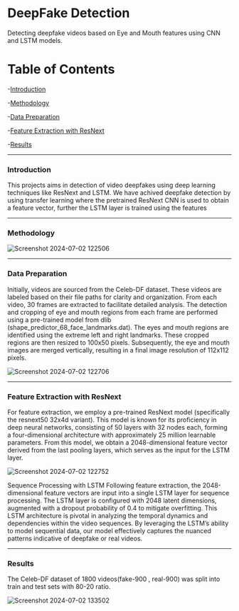 # DeepFake Detection
Detecting deepfake videos based on Eye and Mouth features using CNN and LSTM models.

# Table of Contents
-[Introduction](#Introduction)

-[Methodology](#Methodology)

-[Data Preparation](#Data-Preparation)

-[Feature Extraction with ResNext](#Feature-Extraction-with-ResNext)

-[Results](#Results)
* * *
### Introduction
This projects aims in detection of video deepfakes using deep learning techniques like ResNext and LSTM. We have achived deepfake detection by using transfer learning where the pretrained ResNext CNN is used to obtain a feature vector, further the LSTM layer is trained using the features
* * *
### Methodology
![Screenshot 2024-07-02 122506](https://github.com/Rishitamamidipalli/DeepFake-Detection/assets/123208162/1f61cf1f-b3fe-49a1-af3a-3b80404adbc0)
* * *
### Data Preparation
Initially, videos are sourced from the Celeb-DF dataset. These videos are labeled based on their file paths for clarity and organization. From each video, 30 frames are extracted to facilitate detailed analysis. The detection and cropping of eye and mouth regions from each frame are performed using a pre-trained model from dlib (shape_predictor_68_face_landmarks.dat). The eyes and mouth regions are identified using the extreme left and right landmarks. These cropped regions are then resized to 100x50 pixels. Subsequently, the eye and mouth images are merged vertically, resulting in a final image resolution of 112x112 pixels.

![Screenshot 2024-07-02 122706](https://github.com/Rishitamamidipalli/DeepFake-Detection/assets/123208162/30c4838d-63fb-486f-bc00-a4a5e238b298)
* * *
### Feature Extraction with ResNext
For feature extraction, we employ a pre-trained ResNext model (specifically the resnext50 32x4d variant). This model is known for its proficiency in deep neural networks, consisting of 50 layers with 32 nodes each, forming a four-dimensional architecture with approximately 25 million learnable parameters. From this model, we obtain a 2048-dimensional feature vector derived from the last pooling layers, which serves as the input for the LSTM layer.

![Screenshot 2024-07-02 122752](https://github.com/Rishitamamidipalli/DeepFake-Detection/assets/123208162/20446dcd-4d6e-4429-9496-bc3b01e0e355)

Sequence Processing with LSTM
Following feature extraction, the 2048-dimensional feature vectors are input into a single LSTM layer for sequence processing. The LSTM layer is configured with 2048 latent dimensions, augmented with a dropout probability of 0.4 to mitigate overfitting. This LSTM architecture is pivotal in analyzing the temporal dynamics and dependencies within the video sequences. By leveraging the LSTM’s ability to model sequential data, our model effectively captures the nuanced patterns indicative of deepfake or real videos.
* * *
### Results

The Celeb-DF dataset of 1800 videos(fake-900 , real-900) was split into train and test sets with 80-20 ratio.

![Screenshot 2024-07-02 133502](https://github.com/Rishitamamidipalli/DeepFake-Detection/assets/123208162/a184ebcc-ac15-4763-b9da-0acc8a25b25e)
